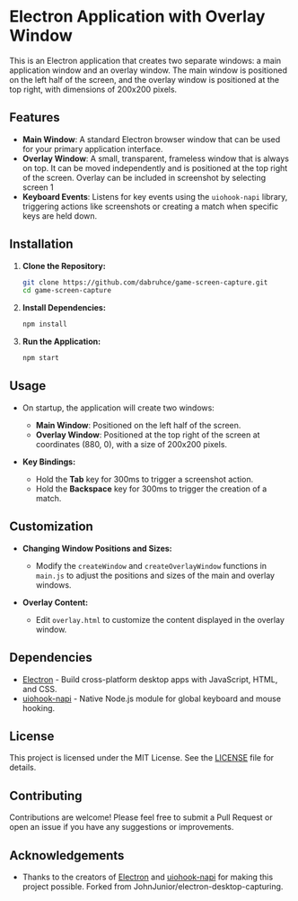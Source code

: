 # Electron Application with Overlay Window

This is an Electron application that creates two separate windows: a main application window and an overlay window. The main window is positioned on the left half of the screen, and the overlay window is positioned at the top right, with dimensions of 200x200 pixels.

## Features

- **Main Window**: A standard Electron browser window that can be used for your primary application interface.
- **Overlay Window**: A small, transparent, frameless window that is always on top. It can be moved independently and is positioned at the top right of the screen. Overlay can be included in screenshot by selecting screen 1
- **Keyboard Events**: Listens for key events using the `uiohook-napi` library, triggering actions like screenshots or creating a match when specific keys are held down.


## Installation

1. **Clone the Repository:**
    ```bash
    git clone https://github.com/dabruhce/game-screen-capture.git
    cd game-screen-capture
    ```

2. **Install Dependencies:**
    ```bash
    npm install
    ```

3. **Run the Application:**
    ```bash
    npm start
    ```

## Usage

- On startup, the application will create two windows:
  - **Main Window**: Positioned on the left half of the screen.
  - **Overlay Window**: Positioned at the top right of the screen at coordinates (880, 0), with a size of 200x200 pixels.

- **Key Bindings:**
  - Hold the **Tab** key for 300ms to trigger a screenshot action.
  - Hold the **Backspace** key for 300ms to trigger the creation of a match.

## Customization

- **Changing Window Positions and Sizes:**
  - Modify the `createWindow` and `createOverlayWindow` functions in `main.js` to adjust the positions and sizes of the main and overlay windows.

- **Overlay Content:**
  - Edit `overlay.html` to customize the content displayed in the overlay window.

## Dependencies

- [Electron](https://www.electronjs.org/) - Build cross-platform desktop apps with JavaScript, HTML, and CSS.
- [uiohook-napi](https://www.npmjs.com/package/uiohook-napi) - Native Node.js module for global keyboard and mouse hooking.

## License

This project is licensed under the MIT License. See the [LICENSE](LICENSE) file for details.

## Contributing

Contributions are welcome! Please feel free to submit a Pull Request or open an issue if you have any suggestions or improvements.

## Acknowledgements

- Thanks to the creators of [Electron](https://www.electronjs.org/) and [uiohook-napi](https://www.npmjs.com/package/uiohook-napi) for making this project possible. Forked from JohnJunior/electron-desktop-capturing.

